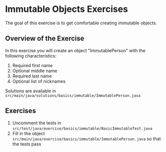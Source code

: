# Immutable Objects Exercises

The goal of this exercise is to get comfortable creating immutable objects.

## Overview of the Exercise

In this exercise you will create an object "ImmutablePerson" with the following characteristics:

1. Required first name
2. Optional middle name
3. Required last name
4. Optional list of nicknames

Solutions are available in `src/main/java/solutions/basics/immutable/ImmutablePerson.java` 

## Exercises

1. Uncomment the tests in `src/test/java/exercise/basics/immutable/BasicImmutableTest.java`
2. Fill in the object `src/main/java/exercise/basics/immutable/ImmutablePerson.java` so that the tests pass
